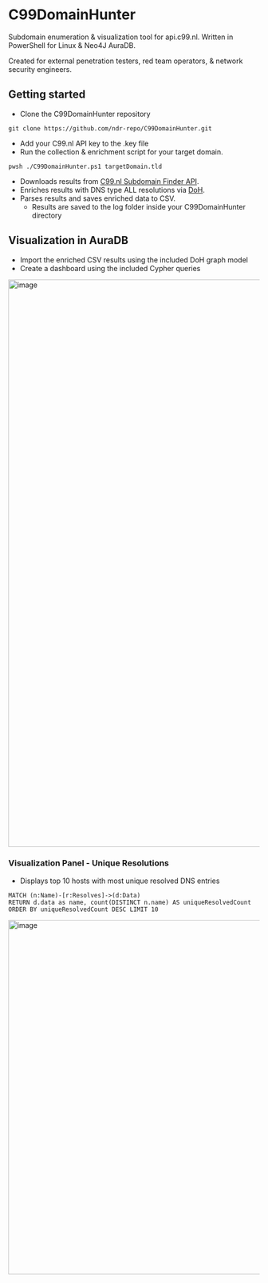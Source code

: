 # C99DomainHunter 
Subdomain enumeration &amp; visualization tool for api.c99.nl. Written in PowerShell for Linux & Neo4J AuraDB. 

Created for external penetration testers, red team operators, & network security engineers.  

## Getting started
- Clone the C99DomainHunter repository
```
git clone https://github.com/ndr-repo/C99DomainHunter.git
```
- Add your C99.nl API key to the .key file
- Run the collection & enrichment script for your target domain.
```
pwsh ./C99DomainHunter.ps1 targetDomain.tld
```
  - Downloads results from [C99.nl Subdomain Finder API](https://api.c99.nl/).
  - Enriches results with DNS type ALL resolutions via [DoH](https://datatracker.ietf.org/doc/html/rfc8484).
  - Parses results and saves enriched data to CSV.
    - Results are saved to the log folder inside your C99DomainHunter directory 

## Visualization in AuraDB
  - Import the enriched CSV results using the included DoH graph model
  - Create a dashboard using the included Cypher queries
<img width="1700" height="1135" alt="image" src="https://github.com/user-attachments/assets/d54b3baa-f07c-4a28-a503-69a0abcb7d7c" />

### Visualization Panel - Unique Resolutions
- Displays top 10 hosts with most unique resolved DNS entries

```
MATCH (n:Name)-[r:Resolves]->(d:Data)
RETURN d.data as name, count(DISTINCT n.name) AS uniqueResolvedCount 
ORDER BY uniqueResolvedCount DESC LIMIT 10
```

<img width="1199" height="709" alt="image" src="https://github.com/user-attachments/assets/76561bfe-65c0-4eeb-9fdc-42f7ec5b49ee" />


